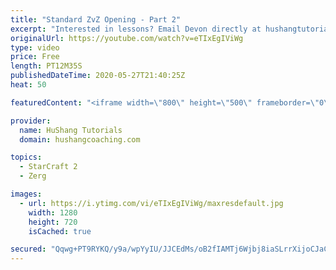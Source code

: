 ```yaml
---
title: "Standard ZvZ Opening - Part 2"
excerpt: "Interested in lessons? Email Devon directly at hushangtutorials@outlook.com ------------------------------------------------------------------------------------------------------- Want to support HuShang Tutorials directly? Patreon is a website where you can contribute a monthly donation that will help"
originalUrl: https://youtube.com/watch?v=eTIxEgIViWg
type: video
price: Free
length: PT12M35S
publishedDateTime: 2020-05-27T21:40:25Z
heat: 50

featuredContent: "<iframe width=\"800\" height=\"500\" frameborder=\"0\" src=\"https://www.youtube.com/embed/eTIxEgIViWg\" allow=\"accelerometer; autoplay; encrypted-media; gyroscope; picture-in-picture\" allowfullscreen></iframe>"

provider:
  name: HuShang Tutorials
  domain: hushangcoaching.com

topics:
  - StarCraft 2
  - Zerg

images:
  - url: https://i.ytimg.com/vi/eTIxEgIViWg/maxresdefault.jpg
    width: 1280
    height: 720
    isCached: true

secured: "Qqwg+PT9RYKQ/y9a/wpYyIU/JJCEdMs/oB2fIAMTj6Wjbj8iaSLrrXijoCJaCccWGuYJmijO7U2VgJqeJqgkf1wDAVlmk59sH/CdNQyPRnDGFc+r1F10cxm/AZ501BtLcmByjvcUuwxzWIllIfskr/Nim2BZwP5Q3EHXRqNxYAEvL5+Vnxn2Emyd6Z2D4Zkb9EgEy7N7KM6WLpPteR4QF/vNIR9VfKlGH8AKz/XDQJjV4lGgnsHVwVq7basx/tQ+2QX/eeu061yLw2bOrb2PvrM6yznUEOglQSWtRlcQ4UUJNp6CYGGzzoYkBeXNqC4M09l5+PZOa9AJjHqIgAtMvTzAavdHcD3/VdhBM3Oz+JgH4E3Kv9uEpetMxExyGTtrs9IsBQw2n0dvNWX92RCOuJhoh8b4qfcrxQEmQRFj1lc=;gQDeKwFzDgaejLlqR2VfYA=="
---
```


